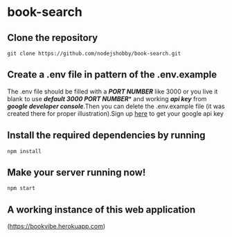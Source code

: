 # book-search

## Clone the repository
```
git clone https://github.com/nodejshobby/book-search.git
```
## Create a .env file in pattern of the .env.example
The .env file should be filled with a ***PORT NUMBER*** like 3000 or you live it blank to use ***default 3000 PORT NUMBER**** and working ***api key*** from ***google developer console***.Then you can delete the .env.example file (it was created there for proper illustration).Sign up [here](https://console.developers.google.com/) to get your google api key 

## Install the required dependencies by running
```
npm install
```
## Make your server running now!
```
npm start
```

## A working instance of this web application
(https://bookvibe.herokuapp.com)


